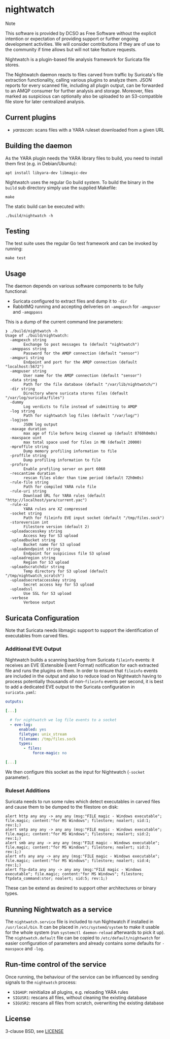 # nightwatch

> [!NOTE]
> This software is provided by DCSO as Free Software without the
> explicit intention or expectation of providing support or further ongoing
> development activities. We will consider contributions if they are of use to
> the community if time allows but will not take feature requests.

Nightwatch is a plugin-based file analysis framework for Suricata file stores.

The Nightwatch daemon reacts to files carved from traffic by Suricata's file
extraction functionality, calling various plugins to analyze them. JSON reports
for every scanned file, including all plugin output, can be forwarded to an AMQP
consumer for further analysis and storage. Moreover, files marked as suspicious
can optionally also be uploaded to an S3-compatible file store for later
centralized analysis.

## Current plugins

* _yarascan_: scans files with a YARA ruleset downloaded from a given URL

## Building the daemon

As the YARA plugin needs the YARA library files to build, you need to install
them first (e.g. in Debian/Ubuntu):

```
apt install libyara-dev libmagic-dev
```

Nightwatch uses the regular Go build system. To build the binary in the `build`
sub directory simply use the supplied Makefile:

```
make
```

The static build can be executed with:

```
./build/nightwatch -h
```

## Testing

The test suite uses the regular Go test framework and can be invoked by running:

```
make test
```

## Usage

The daemon depends on various software components to be fully functional:

* Suricata configured to extract files and dump it to `-dir`
* RabbitMQ running and accepting deliveries on `-amqpexch` for `-amqpuser` and
  `-amqppass`

This is a dump of the current command line parameters:

```
❯ ./build/nightwatch -h                                   
Usage of ./build/nightwatch:
  -amqpexch string
        Exchange to post messages to (default "nightwatch")
  -amqppass string
        Password for the AMQP connection (default "sensor")
  -amqpuri string
        Endpoint and port for the AMQP connection (default "localhost:5672")
  -amqpuser string
        User name for the AMQP connection (default "sensor")
  -data string
        Path for the file database (default "/var/lib/nightwatch/")
  -dir string
        Directory where suricata stores files (default "/var/log/suricata/files")
  -dummy
        Log verdicts to file instead of submitting to AMQP
  -log string
        Path for nightwatch log files (default "/var/log/")
  -logjson
        JSON log output
  -maxage duration
        max age of file before being cleaned up (default 8760h0m0s)
  -maxspace uint
        max total space used for files in MB (default 20000)
  -mproffile string
        Dump memory profiling information to file
  -proffile string
        Dump profiling information to file
  -profsrv
        Enable profiling server on port 6060
  -rescantime duration
        rescan files older than time period (default 72h0m0s)
  -rule-file string
        Path for compiled YARA rule file
  -rule-uri string
        Download URL for YARA rules (default "http://localhost/yara/current.yac")
  -rule-xz
        YARA rules are XZ compressed
  -socket string
        Path for fileinfo EVE input socket (default "/tmp/files.sock")
  -storeversion int
        Filestore version (default 2)
  -uploadaccesskey string
        Access key for S3 upload
  -uploadbucket string
        Bucket name for S3 upload
  -uploadendpoint string
        Endpoint for suspicious file S3 upload
  -uploadregion string
        Region for S3 upload
  -uploadscratchdir string
        Temp directory for S3 upload (default "/tmp/nightwatch_scratch")
  -uploadsecretaccesskey string
        Secret access key for S3 upload
  -uploadssl
        Use SSL for S3 upload
  -verbose
        Verbose output
```

## Suricata Configuration

Note that Suricata needs libmagic support to support the identification of
executables from carved files.

### Additional EVE Output

Nightwatch builds a scanning backlog from Suricata `fileinfo` events: it
receives an EVE (Extensible Event Format) notification for each extracted file
and runs the plugins on them. In order to ensure that `fileinfo` events are
included in the output and also to reduce load on Nightwatch having to process
potentially thousands of non-`fileinfo` events per second, it is best to add a
dedicated EVE output to the Suricata configuration in `suricata.yaml`:

```yaml
outputs:

[...]

  # for nightwatch we log file events to a socket
  - eve-log:
      enabled: yes
      filetype: unix_stream
      filename: /tmp/files.sock
      types:
        - files:
            force-magic: no

[...]
```

We then configure this socket as the input for Nightwatch (`-socket` parameter).

### Ruleset Additions

Suricata needs to run some rules which detect executables in carved files and
cause them to be dumped to the filestore on disk:
```
alert http any any -> any any (msg:"FILE magic - Windows executable"; file.magic; content:"for MS Windows"; filestore; noalert; sid:1; rev:1;)
alert smtp any any -> any any (msg:"FILE magic - Windows executable"; file.magic; content:"for MS Windows"; filestore; noalert; sid:2; rev:1;)
alert smb any any -> any any (msg:"FILE magic - Windows executable"; file.magic; content:"for MS Windows"; filestore; noalert; sid:3; rev:1;)
alert nfs any any -> any any (msg:"FILE magic - Windows executable"; file.magic; content:"for MS Windows"; filestore; noalert; sid:4; rev:1;)
alert ftp-data any any -> any any (msg:"FILE magic - Windows executable"; file.magic; content:"for MS Windows"; filestore; ftpdata_command:stor; noalert; sid:5; rev:1;)
```
These can be extend as desired to support other architectures or binary types.


## Running Nightwatch as a service

The `nightwatch.service` file is included to run Nightwatch if installed in
`/usr/local/bin`. It can be placed in `/etc/systemd/system` to make it usable
for the whole system (run `systemctl daemon-reload` afterwards to pick it up).
The `nightwatch.default` file can be copied to `/etc/default/nightwatch` for
easier configuration of parameters and already contains some defaults for
`-maxspace` and `-log`.

## Run-time control of the service

Once running, the behaviour of the service can be influenced by sending signals
to the `nightwatch` process:

* `SIGHUP`: reinitialize all plugins, e.g. reloading YARA rules
* `SIGUSR1`: rescans all files, without cleaning the existing database
* `SIGUSR2`: rescans all files from scratch, overwriting the existing database

## License

3-clause BSD, see [LICENSE](LICENSE)
